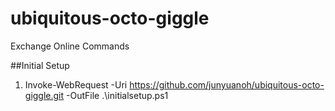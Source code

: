 # ubiquitous-octo-giggle
Exchange Online Commands

##Initial Setup 

1. Invoke-WebRequest -Uri https://github.com/junyuanoh/ubiquitous-octo-giggle.git -OutFile .\initialsetup.ps1
